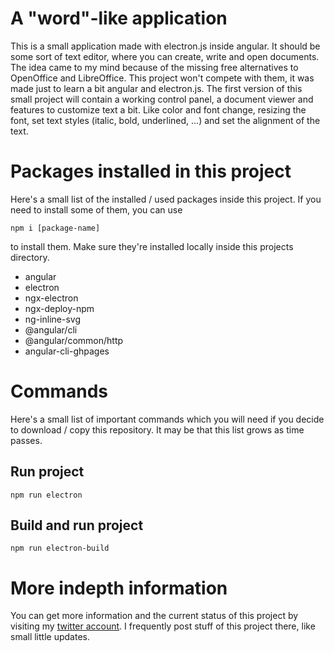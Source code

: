 # A "word"-like application
This is a small application made with electron.js inside angular. It should be some sort of text editor, where you can create, write and open documents.
The idea came to my mind because of the missing free alternatives to OpenOffice and LibreOffice. This project won't compete with them, it was made just to
learn a bit angular and electron.js.
The first version of this small project will contain a working control panel, a document viewer and features to customize text a bit. Like color and font change, resizing the font, set text styles (italic, bold, underlined, ...) and set the alignment of the text. 

# Packages installed in this project
Here's a small list of the installed / used packages inside this project. If you need to install some of them, you can use
```npm
npm i [package-name]
```
to install them. Make sure they're installed locally inside this projects directory.

- angular
- electron
- ngx-electron
- ngx-deploy-npm
- ng-inline-svg
- @angular/cli
- @angular/common/http
- angular-cli-ghpages

# Commands
Here's a small list of important commands which you will need if you decide to download / copy this repository.
It may be that this list grows as time passes.

## Run project
```npm 
npm run electron
```

## Build and run project
```npm 
npm run electron-build
```

# More indepth information
You can get more information and the current status of this project by visiting my [twitter account](https://twitter.com/Kool89271319).
I frequently post stuff of this project there, like small little updates.
